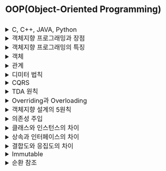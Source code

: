 # OOP(Object-Oriented Programming)

<br>

<details>
<summary style="font-size:20px">C, C++, JAVA, Python</summary>
<div markdown="1">

* C
  * 컴파일 언어이자 절차지향 언어
* C++: 컴파일 언어이자 객체지향 언어
  * C의 상위 호환으로 객체를 활용하는 기능이 있음
  * 각 OS에 맞는 기계어로 변환해 실행(속도 빠름)
  * 메모리를 직접 관리할 수 있음
* JAVA
  * 컴파일 언어이자 객체지향 언어
  * 기본 단위가 Class로 완전한 OOP 언어
  * 가상머신에서 실행하여 OS와 독립적이며 가비지 콜렉션을 지원
* Python
  * 인터프리터 언어
  * 코드를 한줄씩 번역해 실행
  * 객체를 활용하는 기능이 있음

</div>
</details>


<details>
<summary style="font-size:20px">객체지향 프로그래밍과 장점</summary>
<div markdown="1">

* 프로그래밍에서 필요한 데이터를 `추상화`시켜 상태와 행위를 가진 `객체`를 만들고 그 객체들 간의 유기적인 `상호작용`을 통해 로직을 구성하는 프로그래밍 방식
* `추상화`가 쉽고 `상속`을 통해 코드 `재산성성`을 높일 수 있으며 객체 단위로 코드가 나눠져 있기 때문에 `디버깅과 유지보수`에 용이

</div>
</details>

<details>
<summary style="font-size:20px">객체지향 프로그래밍의 특징</summary>
<div markdown="1">

* `추상화`: 복잡한 시스템에서 핵심적인 것을 간추리는 것을 의미
  * 하위클래스들에 존재하는 공통적인 메소드를 `인터페이스`로 정의
* `캡슐화`: 객체의 속성과 기능을 하나로 묶고 일부를 외부에 감추어 `은닉`하는 것을 의미
  * `private`으로 멤버 변수 선언, 해당 변수에 접근하는 별도의 함수 정의
* `상속`: 상위 클래스의 특성을 하위 클래스가 이어 받아서 재사용 또는 확장하는 것을 의미
  * 코드 재사용
* `다형성`: 하나의 메서드나 클래스가 다양한 방법으로 동작하는 것을 의미
  * 상위 클래스: 추상 클래스, 함수: 추상 함수
  * 하위 클래스: 상위 클래스의 함수를 자신의 목적에 맞게 서로 다른 방법으로 구현

</div>
</details>

<details>
<summary style="font-size:20px">객체</summary>
<div markdown="1">

#### 객체
* 데이터(변수)와 데이터의 동작(함수, 절차, 기능)을 모두 포함한 개념

#### 객체의 종류
- VO(Value Object): 불변 객체, 동일하게 생성된 VO는 항상 동일한 상태여야하며 인스턴스화된 VO는 항상 유효한 값을 리턴해야함
- DTO(Data Transfer Object): 데이터 전송 객체, 상태를 보호하지 않으며 모든 속성을 노출하는 객체
- Entity: 유일한 식별자가 있는 객체로 보통 데이터 베이스에 저장
- DAO(Data Access Object, Repository): 데이터 베이스에 접근할 때 사용하는 추상 객체
- BO(Business Object, Service): 비지니스 로직이 들어있는 객체
  
</div>
</details>

<details>
<summary style="font-size:20px">관계</summary>
<div markdown="1">

#### 관계
* 클래스 간의 속성, 지역 객체, 메소드 인자, 상속, 인터페이스 등의 형태로 맺는 관계를 의미

#### 관계의 종류
- 연관 관계: 한 클래스가 다른 클래스에서 제공하는 기능을 사용하는 상황에서 계속 그 관계가 유지되는 관계
- 일반화 관계: 객체지향 개념에서 상속 관계와 같은 의미, is a kind of
- 집합 관계: 클래스들 사이의 전체 또는 부분 같은 관계
- 의존 관계: 한 클래스가 다른 클래스에서 제공하는 기능을 사용하는 상황에서 실행하는 동안만 그 관계가 유지되는 관계
- 실체화 관계: 객체지향 개념에서 인터페이스와 이를 실현한 클래스들의 관계, can do this
</div>
</details>

<details>
<summary style="font-size:20px">디미터 법칙</summary>
<div markdown="1">

* 디미터 법칙: 최소 지식의 법칙, 모듈은 자신이 조작하는 객체의 속사정을 몰라야한다는 원칙

</div>
</details>

<details>
<summary style="font-size:20px">CQRS</summary>
<div markdown="1">

* CQRS(Command and Query Responsibility Segregtaion): 하나의 메소드는 명령이나 쿼리여야하며 두 가지 기능을 모두 가져서는 안된다는 이론으로 명령은 객체의 상태를 변경할 수 있지만 값을 반환하지 않고 쿼리는 값을 반환하지만 객체를 변경하지 않음

</div>
</details>

<details>
<summary style="font-size:20px">TDA 원칙</summary>
<div markdown="1">

* TDA 원칙(Tell Dont Ask): 물어보지 말고 그냥 시켜라, 객체와 객체가 협력하는 경우 다른 객체의 정보를 요구하지 말고 그냥 행위하도록 시키라는 의미

</div>
</details>


<details>
<summary style="font-size:20px">Overriding과 Overloading</summary>
<div markdown="1">

* 오버라이딩: 부모 클래스에 존재하는 메서드를 자식 클래스에서 재정의하는 것
```java
SuperClass super = new SubClass();
super.function(); // SubClass의 함수 실행
```

* 오버로딩: 같은 이름의 메소드를 여러 개 정의, 매개변수의 타입이나 개수가 달라야 함

</div>
</details>


<details>
<summary style="font-size:20px">객체지향 설계의 5원칙</summary>
<div markdown="1">

* `SRP(Single Responsibility Principle)`: 단일 책임 원칙, 클래스는 단 하나의 책임을 가져야 하며 클래스를 변경하는 이유는 단 하나의 이유이어야 한다.
* `OCP(Open-Closed Principle)`: 개방-폐쇄 원칙, 확장에는 열려 있어야 하고 변경에는 닫혀 있어야 한다.
  * 추상화(인터페이스)
* `LSP(Liskov Substitution Principle)`: 리스코프 치환 원칙, 상위 타입의 객체를 하위 타입의 객체로 치환해도 상위 타입을 사용하는 프로그램은 정상적으로 동작해야 한다.
  * 자식 클래스는 언제나 자신의 부모 클래스를 대체할 수 있다는 원칙이다
  * 자식 클래스가 부모 클래스의 기존 메소드의 의미를 해치지는 않는다.
  * 보통 상속보단 컴포지션을 사용해라.
* `ISP(Interface Segregation Principle)`: 인터페이스 분리 원칙, 인터페이스는 그 인터페이스를 사용하는 클라이언트를 기준으로 분리해야 한다.
  * 인터페이스는 public으로 선언된 메서드이다.
  * 자신이 사용하지 않는 인터페이스는 구현하지 말아야 한다는 원칙
  * 일반적인 한 개의 인터페이스보다 구체적인 여러가지의 인터페이스를 구현하는 원칙
* `DIP(Dependency Inversion Principle)`: 의존 역전 원칙, 고수준 모듈은 저수준 모듈의 구현에 의존해서는 안된다.
  * 의존성(다른 객체나 함수를 사용하는 것)
  * 변하지 않는 객체에 의존한다.
  * 상위 클래스, 인터페이스, 추상 클래스일수록 변하지 않을 가능성이 높기에 하위 클래스나 구체(concrete) 클래스가 아닌 상위 클래스, 인터페이스, 추상 클래스에 의존한다.

</div>
</details>

<details>
<summary style="font-size:20px">의존성 주입</summary>
<div markdown="1">

#### 의존성 주입
* 의존성에 필요한 값을 외부에서 파라미터로 받아 넣어주는 것

#### 객체 생성 시의 의존성 주입의 방법
* 수정자 주입: Setter를 통해서 필드에 의존성을 주입하는 것
* 생성자 주입: 생성자를 호츨 할 때 의존성을 주입하는 것
* 필드 주입: DI 프레임워크가 필수적으로 필요한 방법으로 필드에 맞는 프레임워크에 의해 의존성을 주입하는 것

</div>
</details>


<details>
<summary style="font-size:20px">클래스와 인스턴스의 차이</summary>
<div markdown="1">

* 클래스는 객체를 만들기 위한 템플릿, 객체는 클래스라는 템플릿을 토대로 `메모리에 할당한 실체`
* 클래스: `객체를 만드는 틀`, 객체의 속성과 기능(행위)을 정의
* 객체: `클래스라는 틀에서 생겨난 실체`, 속성(멤버 변수)과 기능(메소드, 함수)의 집합

</div>
</details>

<details>
<summary style="font-size:20px">상속과 인터페이스의 차이</summary>
<div markdown="1">

* 상속
  * 상속은 확장해서 사용할 수 있다는 의미
  * 상위 클래스에서 구현된 메서드는 모든 하위 클래스의 객체에서 사용 가능
  * 올바른 상속의 설계는 is a kind of 관계(하위 클래스 is a kind of 상위 클래스)를 만족해야함
* 인터페이스
  * 행위에 대한 기능을 강제한다는 의미
  * 올바른 인터페이스의 설계는 be able to 관계를 만족해야함

</div>
</details>

<details>
<summary style="font-size:20px">결합도와 응집도의 차이</summary>
<div markdown="1">

* 결합도
  * 클래스(모듈) 간의 상호 의존 정도
  * 결합도가 낮으면 모듈 간의 상호 의존성이 줄어들어 객체의 재사용이나 수정 및 유지보수가 용이
* 응집도
  * 클래스(모듈) 내부에 존재하는 구성 요소들의 기능적 관령성
  * 응집도가 높은 모듈은 하나의 책임에 집중하고 독립성이 높아져 재사용이나 기능의 수정 및 유지보수가 용이

</div>
</details>


<details>
<summary style="font-size:20px">Immutable</summary>
<div markdown="1">

* 생성 후 변경 불가한 객체로 변경을 하려면 복사 이후 변경해야함

</div>
</details>

<details>
<summary style="font-size:20px">순환 참조</summary>
<div markdown="1">

* 순환 참조: 각각의 객체가 서로를 참조하고 있는 상태로 객체를 Serializable을 불가능하게 만들고 JPA의 mappedby에서 신경을 추가로 써야함

</div>
</details>

